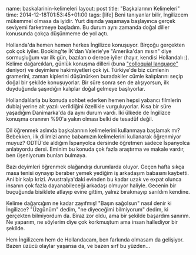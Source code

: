name: baskalarinin-kelimeleri
layout: post
title: "Başkalarının Kelimeleri"
time: 2014-12-18T01:53:45+01:00
tags: [life]
Beni tanıyanlar bilir, İngilizcem mükemmel olmasa da iyidir. Yurt dışında yaşamaya başlayınca gerçek seviyemi farketmeye başladım. Bu durum aynı zamanda doğal diller konusunda çokça düşünmeme de yol açtı.

Hollanda'da hemen hemen herkes İngilizce konuşuyor. Birçoğu gerçekten çok çok iyiler. Booking'te İK'dan Valerie'ye "Amerika'dan mısın" diye sormuşluğum var ilk gün, bazıları o derece iyiler (hayır, kendisi Hollandalı :). Kelime dağarcıkları, günlük konuşma dilleri (buna <a href="http://en.wikipedia.org/wiki/Colloquialism">"colloquial language"</a> deniyor) ve deyimlere hakimiyetleri çok iyi. Türkiye'de biz cümlenin gramerini, zaman kiplerini düşünürken buradakiler cümle kalıplarını seçip doğal bir şekilde konuşuyorlar. Bir süre sonra sen de alışıyorsun, ilk duyduğunda şaşırdığın kalıplar doğal gelmeye başlıyorlar.

Hollandalılarla bu konuda sohbet ederken hemen hepsi yabancı filmlerin dublaj yerine alt yazılı verildiğini özellikle vurguluyorlar. Kısa bir süre yaşadığım Danimarka'da da aynı durum vardı. İki ülkede de İngilizce konuşma oranının %90'a yakın olması belki de tesadüf değil.

Dil öğrenmek aslında başkalarının kelimelerini kullanmaya başlamak mı? Bebekken, ilk dilimizi anne babamızın kelimelerini kullanarak öğrenmiyor muyuz? ODTÜ'de aldığım İspanyolca dersinde öğretmen sadece İspanyolca anlatıyordu dersi. Eminim bu konuda çok fazla araştırma ve makale vardır, ben üşeniyorum bunları bulmaya.

Bazı deyimleri öğrenmek olağandışı durumlarda oluyor. Geçen hafta sıkça masa tenisi oynayıp beraber yemek yediğim iş arkadaşım babasını kaybetti. Ani bir kalp krizi. Avustralya'daki evinden bu kadar uzak ve expat olunca insanın çok fazla dayanabileceği arkadaşı olmuyor haliyle. Gecenin bir buçuğunda bisiklete atlayıp evine gittim, yalnız bırakmayıp sarıldım kendine.

Kelime dağarcığım ne kadar zayıfmış! "Başın sağolsun" nasıl denir ki İngilizce? "Üzgünüm" dedim, "ne diyeceğimi bilmiyorum" dedim, ki gerçekten bilmiyordum da. Biraz zor oldu, ama bir şekilde başardım sanırım. Ne yaparım, ne söylerim diye çok korkmuştum ama insan hallediyor bir şekilde.

Hem İngilizcem hem de Hollandacam, ben farkında olmasam da gelişiyor. Bazen üzücü olaylar yaşansa da, ve bazen sırf bu yüzden...
